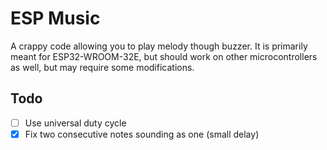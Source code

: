 # ESP Music
A crappy code allowing you to play melody though buzzer.
It is primarily meant for ESP32-WROOM-32E, but should work on other microcontrollers as well, but may require some modifications.

## Todo
- [ ] Use universal duty cycle
- [X] Fix two consecutive notes sounding as one (small delay)
